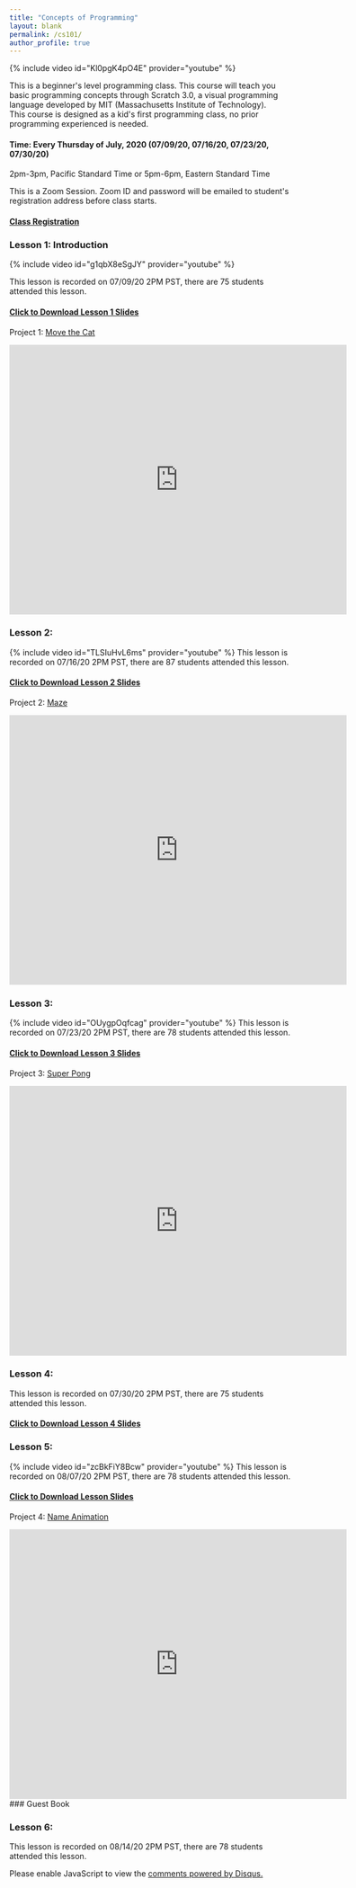 ```yaml
---
title: "Concepts of Programming"
layout: blank
permalink: /cs101/
author_profile: true
---
```


{% include video id="Kl0pgK4pO4E" provider="youtube" %}

This is a beginner's level programming class. This course will teach you basic programming concepts through Scratch 3.0, a visual programming language developed by MIT (Massachusetts Institute of Technology).   
This course is designed as a kid's first programming class, no prior programming experienced is needed.

#### Time: Every Thursday of July, 2020 (07/09/20, 07/16/20, 07/23/20, 07/30/20)  
2pm-3pm, Pacific Standard Time or 5pm-6pm, Eastern Standard Time

This is a Zoom Session. Zoom ID and password will be emailed to student's registration address before class starts.

#### [Class Registration ](https://docs.google.com/forms/d/1Cb-OO9oT4lVNiNfK6Cgfy2YvfCwnMusAd2PzvU4uY7o/edit)   

### Lesson 1: Introduction

{% include video id="g1qbX8eSgJY" provider="youtube" %}

This lesson is recorded on 07/09/20 2PM PST, there are 75 students attended this lesson.  

#### [Click to Download Lesson 1 Slides](/assets/docs/scratch1.pdf)   

Project 1: [Move the Cat](https://scratch.mit.edu/projects/410129679)
<iframe src="https://scratch.mit.edu/projects/410129679/embed" allowtransparency="true" width="600" height="480" frameborder="0" scrolling="no" allowfullscreen></iframe>


### Lesson 2:   

{% include video id="TLSIuHvL6ms" provider="youtube" %}
This lesson is recorded on 07/16/20 2PM PST, there are 87 students attended this lesson.  

#### [Click to Download Lesson 2 Slides](/assets/docs/scratch2.pdf)   
Project 2: [Maze](https://scratch.mit.edu/projects/404731903)
<iframe src="https://scratch.mit.edu/projects/404731903/embed" allowtransparency="true" width="600" height="480" frameborder="0" scrolling="no" allowfullscreen></iframe>



### Lesson 3:    

{% include video id="OUygpOqfcag" provider="youtube" %}
This lesson is recorded on 07/23/20 2PM PST, there are 78 students attended this lesson.  

#### [Click to Download Lesson 3 Slides](/assets/docs/scratch3.pdf)   
Project 3: [Super Pong](https://scratch.mit.edu/projects/413033160)
<iframe src="https://scratch.mit.edu/projects/413033160/embed" allowtransparency="true" width="600" height="480" frameborder="0" scrolling="no" allowfullscreen></iframe>


### Lesson 4:   
This lesson is recorded on 07/30/20 2PM PST, there are 75 students attended this lesson.  
#### [Click to Download Lesson 4 Slides](/assets/docs/scratch4.pdf)   


### Lesson 5:   

{% include video id="zcBkFiY8Bcw" provider="youtube" %}
This lesson is recorded on 08/07/20 2PM PST, there are 78 students attended this lesson.  

#### [Click to Download Lesson Slides](/assets/docs/scratch5.pdf)  
Project 4: [Name Animation](https://scratch.mit.edu/projects/415830828/)  
<iframe src="https://scratch.mit.edu/projects/415830828/embed" allowtransparency="true" width="600" height="480" frameborder="0" scrolling="no" allowfullscreen></iframe>
### Guest Book


### Lesson 6:   

This lesson is recorded on 08/14/20 2PM PST, there are 78 students attended this lesson.  


<div id="disqus_thread"></div>
<script>
    /**
     *  RECOMMENDED CONFIGURATION VARIABLES: EDIT AND UNCOMMENT THE SECTION BELOW TO INSERT DYNAMIC VALUES FROM YOUR PLATFORM OR CMS.
     *  LEARN WHY DEFINING THESE VARIABLES IS IMPORTANT: https://disqus.com/admin/universalcode/#configuration-variables
     */
    /*
    var disqus_config = function () {
        this.page.url = "https://starcoder.org/liveclass1/";  // Replace PAGE_URL with your page's canonical URL variable
        this.page.identifier = "https://starcoder.org/liveclass1/"; // Replace PAGE_IDENTIFIER with your page's unique identifier variable
    };
    */
    (function() {  // DON'T EDIT BELOW THIS LINE
        var d = document, s = d.createElement('script');

        s.src = 'https://starcoder-org.disqus.com/embed.js';

        s.setAttribute('data-timestamp', +new Date());
        (d.head || d.body).appendChild(s);
    })();
</script>
<noscript>Please enable JavaScript to view the <a href="https://disqus.com/?ref_noscript" rel="nofollow">comments powered by Disqus.</a></noscript>
